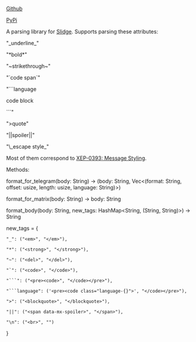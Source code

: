 [Github](https://github.com/BluebonnetField/slidge-style-parser)

[PyPi](https://pypi.org/project/slidge-style-parser/)

A parsing library for [Slidge](https://sr.ht/~nicoco/slidge). Supports parsing these attributes:

"\_underline_"

"\*bold*"

"\~strikethrough~"

"\`code span`"

"\```language

code block

\```"

"\>quote"

"\|\|spoiler||"

"\\\_escape style_"

Most of them correspond to [XEP-0393: Message Styling](https://xmpp.org/extensions/xep-0393.html).

Methods: 


format_for_telegram(body: String) -> (body: String, Vec<(format: String, offset: usize, length: usize, language: String)>)

format_for_matrix(body: String) -> body: String

format_body(body: String, new_tags: HashMap<String, (String, String)>) -> String

new_tags = {

    "_": ("<em>", "</em>"),
    
    "*": ("<strong>", "</strong>"),
    
    "~": ("<del>", "</del>"),
    
    "`": ("<code>", "</code>"),
    
    "```": ("<pre><code>", "</code></pre>"),
    
    "```language": ('<pre><code class="language-{}">', "</code></pre>"),
    
    ">": ("<blockquote>", "</blockquote>"),
    
    "||": ("<span data-mx-spoiler>", "</span>"),
    
    "\n": ("<br>", "")

}
